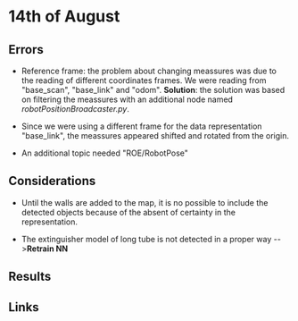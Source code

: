 # 14th of August

## Errors
* Reference frame: the problem about changing meassures was due to the reading of different coordinates frames. We were reading from "base_scan", "base_link" and "odom". **Solution**: the solution was based on filtering the meassures with an additional node named *robotPositionBroadcaster.py*.

* Since we were using a different frame for the data representation "base_link", the meassures appeared shifted and rotated from the origin. 

* An additional topic needed "ROE/RobotPose"

## Considerations
* Until the walls are added to the map, it is no possible to include the detected objects because of the absent of certainty in the representation.

* The extinguisher model of long tube is not detected in a proper way -->**Retrain NN**

## Results



## Links
